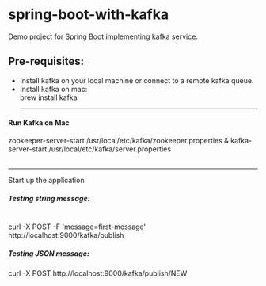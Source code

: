 # spring-boot-with-kafka
Demo project for Spring Boot implementing kafka service.

## Pre-requisites:
* Install kafka on your local machine or connect to a remote kafka queue.
* Install kafka on mac: <br /> 
brew install kafka <br /><hr/>
#### Run Kafka on Mac
zookeeper-server-start /usr/local/etc/kafka/zookeeper.properties & kafka-server-start /usr/local/etc/kafka/server.properties
<br/><br/><hr/>
Start up the application <br/>
##### Testing string message: 
<br/>
curl -X POST -F 'message=first-message' http://localhost:9000/kafka/publish

##### Testing JSON message: <br/>
curl -X POST http://localhost:9000/kafka/publish/NEW
